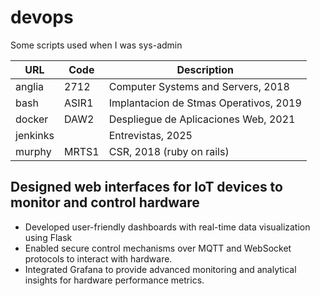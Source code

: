 # devops

Some scripts used when I was sys-admin

| URL | Code | Description |
| --- | ---- | ----------- |
| anglia | 2712 | Computer Systems and Servers, 2018
| bash | ASIR1 | Implantacion de Stmas Operativos, 2019
| docker | DAW2 | Despliegue de Aplicaciones Web, 2021
| jenkinks | | Entrevistas, 2025
| murphy | MRTS1 | CSR, 2018 (ruby on rails)

## Designed web interfaces for IoT devices to monitor and control hardware

- Developed user-friendly dashboards with real-time data visualization using Flask
- Enabled secure control mechanisms over MQTT and WebSocket protocols to interact with hardware.
- Integrated Grafana to provide advanced monitoring and analytical insights for hardware performance metrics.
